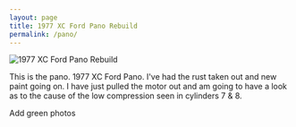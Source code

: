 ```yaml
---
layout: page
title: 1977 XC Ford Pano Rebuild
permalink: /pano/
---
```


![1977 XC Ford Pano Rebuild](https://www.dropbox.com/sc/wb4qpeoybkklpqv/AACPXIwRbX5EVIsJu-w_iqp0a?raw=1)

This is the pano. 1977 XC Ford Pano. I've had the rust taken out and new paint going on. I have just pulled the motor out and am going to have a look as to the cause of the low compression seen in cylinders 7 & 8.

Add green photos
